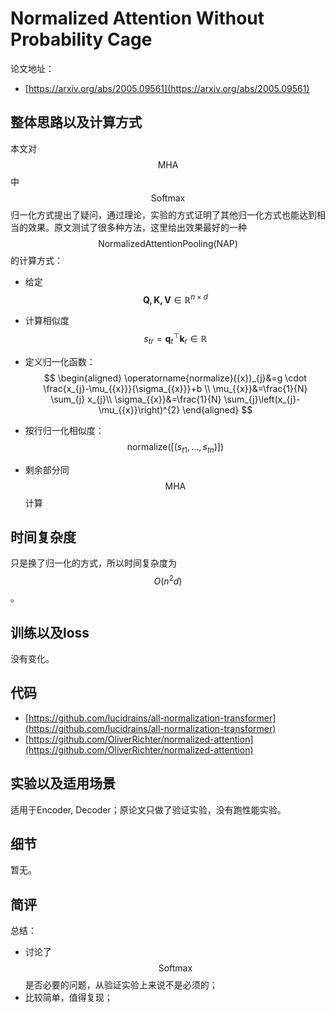 # Normalized Attention Without Probability Cage

论文地址：

- [https://arxiv.org/abs/2005.09561](https://arxiv.org/abs/2005.09561)



## 整体思路以及计算方式

本文对$$\mathrm{MHA}$$中$$\mathrm{Softmax}$$归一化方式提出了疑问，通过理论，实验的方式证明了其他归一化方式也能达到相当的效果。原文测试了很多种方法，这里给出效果最好的一种$$\mathrm{Normalized Attention Pooling (NAP)}$$的计算方式：

- 给定$$\mathbf{Q, K, V}\in \mathbb R^{n\times d}$$

- 计算相似度$$s_{tr}= \mathbf q_t^{\top} \mathbf k_r \in \mathbb R$$

- 定义归一化函数：
  $$
  \begin{aligned}
  \operatorname{normalize}({x})_{j}&=g \cdot \frac{x_{j}-\mu_{{x}}}{\sigma_{{x}}}+b \\
  \mu_{{x}}&=\frac{1}{N} \sum_{j} x_{j}\\
  \sigma_{{x}}&=\frac{1}{N} \sum_{j}\left(x_{j}-\mu_{{x}}\right)^{2}
  \end{aligned}
  $$

- 按行归一化相似度：$$\mathrm{normalize}([(s_{t1},\ldots,s_{tn})])$$

- 剩余部分同$$\mathrm{MHA}$$计算



## 时间复杂度

只是换了归一化的方式，所以时间复杂度为$$O(n^2 d)$$。



## 训练以及loss

没有变化。



## 代码

- [https://github.com/lucidrains/all-normalization-transformer](https://github.com/lucidrains/all-normalization-transformer)
- [https://github.com/OliverRichter/normalized-attention](https://github.com/OliverRichter/normalized-attention)



## 实验以及适用场景

适用于Encoder, Decoder；原论文只做了验证实验，没有跑性能实验。



## 细节

暂无。



## 简评

总结：

- 讨论了$$\mathrm{Softmax}$$是否必要的问题，从验证实验上来说不是必须的；
- 比较简单，值得复现；